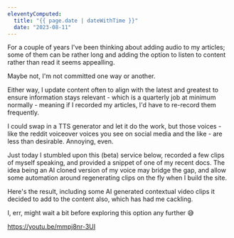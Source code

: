 ```yaml
---
eleventyComputed:
  title: "{{ page.date | dateWithTime }}"
  date: "2023-08-11"
---
```

For a couple of years I've been thinking about adding audio to my articles; some of them can be rather long and adding the option to listen to content rather than read it seems appealling.

Maybe not, I'm not committed one way or another.

Either way, I update content often to align with the latest and greatest to ensure information stays relevant - which is a quarterly job at minimum normally - meaning if I recorded my articles, I'd have to re-record them frequently.

I could swap in a TTS generator and let it do the work, but those voices - like the reddit voiceover voices you see on social media and the like - are less than desirable. Annoying, even.

Just today I stumbled upon this (beta) service below, recorded a few clips of myself speaking, and provided a snippet of one of my recent docs. The idea being an AI cloned version of my voice may bridge the gap, and allow some automation around regenerating clips on the fly when I build the site.

Here's the result, including some AI generated contextual video clips it decided to add to the content also, which has had me cackling.

I, err, might wait a bit before exploring this option any further 😅

https://youtu.be/mmpj8nr-3UI
